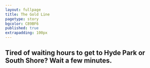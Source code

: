 ```yaml
---
layout: fullpage
title: The Gold Line
pagetype: story
bgcolor: C89BF6
published: true
extrapadding: 100px
---
```


## Tired of waiting hours to get to Hyde Park or South Shore? Wait a few minutes.
